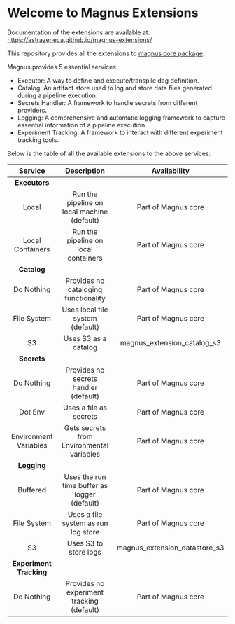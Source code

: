 # Welcome to Magnus Extensions

Documentation of the extensions are available at: https://astrazeneca.github.io/magnus-extensions/

This repository provides all the extensions to [magnus core package](https://github.com/AstraZeneca/magnus-core).

Magnus provides 5 essential services:

- Executor: A way to define and execute/transpile dag definition.
- Catalog: An artifact store used to log and store data files generated during a pipeline execution.
- Secrets Handler: A framework to handle secrets from different providers.
- Logging: A comprehensive and automatic logging framework to capture essential information of a pipeline execution.
- Experiment Tracking: A framework to interact with different experiment tracking tools.

Below is the table of all the available extensions to the above services:

| Service     | Description                          |   Availability   |
| :---------: | :----------------------------------: |  :-------------: |
| **Executors**   |                                      |                  |   
| Local       | Run the pipeline on local machine (default) |   Part of Magnus core |
| Local Containers    | Run the pipeline on local containers | Part of Magnus core |
| **Catalog**     |                                      |                  |
| Do Nothing  | Provides no cataloging functionality |   Part of Magnus core |
| File System  | Uses local file system (default) |   Part of Magnus core |
| S3 | Uses S3 as a catalog | magnus_extension_catalog_s3 |
| **Secrets**     |                                      |                  |
| Do Nothing  | Provides no secrets handler (default) |   Part of Magnus core |
| Dot Env  | Uses a file as secrets  |   Part of Magnus core |
| Environment Variables  | Gets secrets from Environmental variables  |   Part of Magnus core |
| **Logging**     |                                      |                  |
|   Buffered  | Uses the run time buffer as logger (default) |   Part of Magnus core |
| File System  | Uses a file system as run log store  |   Part of Magnus core |
| S3 | Uses S3 to store logs | magnus_extension_datastore_s3 |
| **Experiment Tracking**     |                                      |                  |
|   Do Nothing  | Provides no experiment tracking (default) |   Part of Magnus core |
